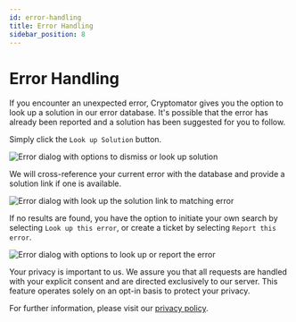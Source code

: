 ```yaml
---
id: error-handling
title: Error Handling
sidebar_position: 8
---
```


# Error Handling

If you encounter an unexpected error, Cryptomator gives you the option to look up a solution in our error database. It's possible that the error has already been reported and a solution has been suggested for you to follow.

Simply click the `Look up Solution` button.

![Error dialog with options to dismiss or look up solution](/img/desktop/error-dialog-1.png)

We will cross-reference your current error with the database and provide a solution link if one is available.

![Error dialog with look up the solution link to matching error](/img/desktop/error-dialog-2.png)

If no results are found, you have the option to initiate your own search by selecting `Look up this error`, or create a ticket by selecting `Report this error`.

![Error dialog with options to look up or report the error](/img/desktop/error-dialog-3.png)

Your privacy is important to us. We assure you that all requests are handled with your explicit consent and are directed exclusively to our server. This feature operates solely on an opt-in basis to protect your privacy.

For further information, please visit our [privacy policy](https://cryptomator.org/privacy/#812-cross-reference-with-error-database).
